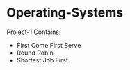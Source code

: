 # Operating-Systems

Project-1 Contains:
- First Come First Serve
- Round Robin
- Shortest Job First
